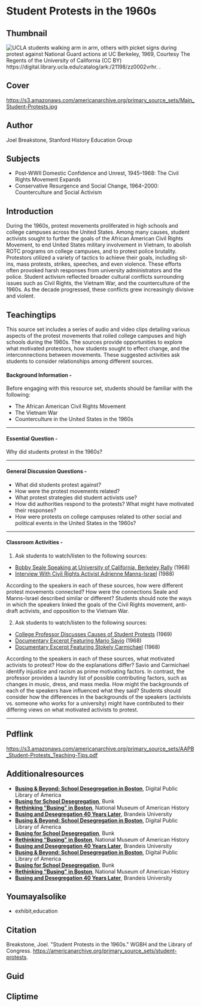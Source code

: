 # Student Protests in the 1960s

## Thumbnail

![UCLA students walking arm in arm, others with picket signs during protest against National Guard actions at UC Berkeley, 1969, Courtesy The Regents of the University of California (CC BY) https://digital.library.ucla.edu/catalog/ark:/21198/zz0002vrhr. 
.](https://s3.amazonaws.com/americanarchive.org/primary_source_sets/Thumbnail_Student-Protests.jpg "UCLA students walking arm in arm, others with picket signs during protest against National Guard actions at UC Berkeley, 1969, Courtesy The Regents of the University of California (CC BY) https://digital.library.ucla.edu/catalog/ark:/21198/zz0002vrhr. 
.")

## Cover
https://s3.amazonaws.com/americanarchive.org/primary_source_sets/Main_Student-Protests.jpg

## Author

Joel Breakstone, Stanford History Education Group

## Subjects

- Post-WWII Domestic Confidence and Unrest, 1945–1968: The Civil Rights Movement Expands
- Conservative Resurgence and Social Change, 1964–2000: Counterculture and Social Activism

## Introduction

During the 1960s, protest movements proliferated in high schools and college campuses across the United States. Among many causes, student activists sought to further the goals of the African American Civil Rights Movement, to end United States military involvement in Vietnam, to abolish ROTC programs on college campuses, and to protest police brutality. Protestors utilized a variety of tactics to achieve their goals, including sit-ins, mass protests, strikes, speeches, and even violence. These efforts often provoked harsh responses from university administrators and the police. Student activism reflected broader cultural conflicts surrounding issues such as Civil Rights, the Vietnam War, and the counterculture of the 1960s. As the decade progressed, these conflicts grew increasingly divisive and violent. 

## Teachingtips

This source set includes a series of audio and video clips detailing various aspects of the protest movements that roiled college campuses and high schools during the 1960s. The sources provide opportunities to explore what motivated protestors, how students sought to effect change, and the interconnections between movements. These suggested activities ask students to consider relationships among different sources.

#### Background Information -

Before engaging with this resource set, students should be familiar with the following: 

- The African American Civil Rights Movement
- The Vietnam War
- Counterculture in the United States in the 1960s

<hr>

#### Essential Question - 

Why did students protest in the 1960s? 

<hr>

#### General Discussion Questions -

- What did students protest against? 
- How were the protest movements related? 
- What protest strategies did student activists use?
- How did authorities respond to the protests? What might have motivated their responses?
- How were protests on college campuses related to other social and political events in the United States in the 1960s? 

<hr>

#### Classroom Activities -

1) Ask students to watch/listen to the following sources:

- [Bobby Seale Speaking at University of California, Berkeley Rally](https://americanarchive.org/primary_source_sets/student-protests/1-28-ft8df6kf9j ) (1968)
- [Interview With Civil Rights Activist Adrienne Manns-Israel](https://americanarchive.org/primary_source_sets/student-protests/8-feb446b0de5) (1988) 

According to the speakers in each of these sources, how were different protest movements connected? How were the connections Seale and Manns-Israel described similar or different? Students should note the ways in which the speakers linked the goals of the Civil Rights movement, anti-draft activists, and opposition to the Vietnam War. 

2) Ask students to watch/listen to the following sources: 

- [College Professor Discusses Causes of Student Protests](https://americanarchive.org/primary_source_sets/student-protests/4-305-56zw3x5p ) (1969)
- [Documentary Excerpt Featuring Mario Savio](https://americanarchive.org/primary_source_sets/student-protests/3-516-gq6qz23f5j) (1968)
- [Documentary Excerpt Featuring Stokely Carmichael](https://americanarchive.org/primary_source_sets/student-protests/6-516-gq6qz23f5j) (1968)

According to the speakers in each of these sources, what motivated activists to protest? How do the explanations differ? Savio and Carmichael identify injustice and racism as prime motivating factors. In contrast, the professor provides a laundry list of possible contributing factors, such as changes in music, dress, and mass media. How might the backgrounds of each of the speakers have influenced what they said? Students should consider how the differences in the backgrounds of the speakers (activists vs. someone who works for a university) might have contributed to their differing views on what motivated activists to protest. 

<hr>

## Pdflink

https://s3.amazonaws.com/americanarchive.org/primary_source_sets/AAPB_Student-Protests_Teaching-Tips.pdf

## Additionalresources

- [**Busing & Beyond: School Desegregation in Boston**](https://dp.la/primary-source-sets/busing-beyond-school-desegregation-in-boston), Digital Public Library of America
- [**Busing for School Desegregation**](https://www.bunkhistory.org/collections/z8bu5c), Bunk
- [**Rethinking “Busing” in Boston**](https://americanhistory.si.edu/blog/rethinking-busing-boston), National Museum of American History
- [**Busing and Desegregation 40 Years Later**](https://www.brandeis.edu/investigate/race-justice/busing-desegregation.html), Brandeis University
- [**Busing & Beyond: School Desegregation in Boston**](https://dp.la/primary-source-sets/busing-beyond-school-desegregation-in-boston), Digital Public Library of America
- [**Busing for School Desegregation**](https://www.bunkhistory.org/collections/z8bu5c), Bunk
- [**Rethinking “Busing” in Boston**](https://americanhistory.si.edu/blog/rethinking-busing-boston), National Museum of American History
- [**Busing and Desegregation 40 Years Later**](https://www.brandeis.edu/investigate/race-justice/busing-desegregation.html), Brandeis University
- [**Busing & Beyond: School Desegregation in Boston**](https://dp.la/primary-source-sets/busing-beyond-school-desegregation-in-boston), Digital Public Library of America
- [**Busing for School Desegregation**](https://www.bunkhistory.org/collections/z8bu5c), Bunk
- [**Rethinking “Busing” in Boston**](https://americanhistory.si.edu/blog/rethinking-busing-boston), National Museum of American History
- [**Busing and Desegregation 40 Years Later**](https://www.brandeis.edu/investigate/race-justice/busing-desegregation.html), Brandeis University

## Youmayalsolike
- exhibit,education

## Citation

Breakstone, Joel. "Student Protests in the 1960s." WGBH and the Library of Congress. https://americanarchive.org/primary_source_sets/student-protests.

## Guid
## Cliptime
